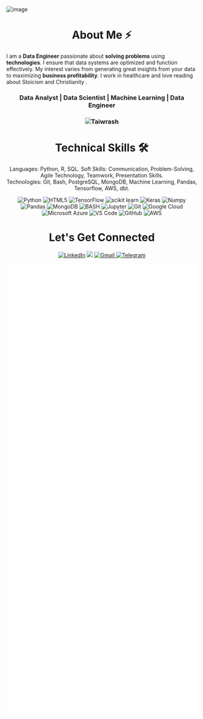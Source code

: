 
![image](https://github.com/user-attachments/assets/2ce47b3e-8c1f-438d-a304-9b9217d42ecc)


<!-- <h1 align="center" >Hey there :wave:, I'm <a href="https://www.linkedin.com/in/olayinkaakerekan/" target="_blank"> Olayinka Akerekan </a></h1> -->
<h1 align="center">About Me ⚡</h1>

I am a **Data Engineer** passionate about **solving problems** using **technologies**. I ensure that data systems are optimized and function effectively. My interest varies from generating great insights from your data to maximizing **business profitability**. I work in healthcare and love reading about Stoicism and Christianity . 

<h3 align="center"> Data Analyst | Data Scientist  | Machine Learning | Data Engineer</h3>

<h3><p align="center"> <img src="https://komarev.com/ghpvc/?username=oakerekan&label=Profile%20views&color=6805D3&style=for-the-badge" alt="Taiwrash" /></p></h3>
   <div align="center">

<h1>Technical Skills 🛠</h1>
   
Languages: Python, R, SQL.
Soft Skills: Communication, Problem-Solving, Agile Technology, Teamwork, Presentation Skills.<br>
Technologies: Git, Bash, PostgreSQL, MongoDB, Machine Learning, Pandas, Tensorflow, AWS, dbt. 


<p align="center"> 
 <img alt="Python" src="https://img.shields.io/badge/python-%2314354C.svg?style=for-the-badge&logo=python&logoColor=white"/>
<img alt="HTML5" src="https://img.shields.io/badge/html5-%23E34F26.svg?&style=for-the-badge&logo=html5&logoColor=white" />
 <img alt="TensorFlow" src="https://img.shields.io/badge/TensorFlow-FF6F00?style=for-the-badge&logo=TensorFlow&logoColor=white" />
 <img alt="scikit learn" src="https://img.shields.io/badge/scikit_learn-F7931E?style=for-the-badge&logo=scikit-learn&logoColor=white" />  
 <img alt="Keras" src="https://img.shields.io/badge/Keras-D00000?style=for-the-badge&logo=Keras&logoColor=white" />
 <img alt="Numpy" src="https://img.shields.io/badge/Numpy-777BB4?style=for-the-badge&logo=numpy&logoColor=white" />
 <img alt="Pandas" src="https://img.shields.io/badge/Pandas-2C2D72?style=for-the-badge&logo=pandas&logoColor=white" />
 <img alt="MongoDB" src="https://img.shields.io/badge/MongoDB-white?style=for-the-badge&logo=mongodb&logoColor=4EA94B" />
    <img alt="BASH" src="https://img.shields.io/badge/Bash-27338e?style=for-the-badge&logo=Bash&logoColor=white" />
    <img alt="Jupyter" src="https://img.shields.io/badge/Jupyter-F37626.svg?&style=for-the-badge&logo=Jupyter&logoColor=white" />
    <img alt="Git" src="https://img.shields.io/badge/Git-F05032?style=for-the-badge&logo=git&logoColor=white" />
    <img alt="Google Cloud" src="https://img.shields.io/badge/Google_Cloud-339933?style=for-the-badge&logo=google-cloud&logoColor=white" />
    <img alt="Microsoft Azure" src="https://img.shields.io/badge/microsoft%20azure-0089D6?style=for-the-badge&logo=microsoft-azure&logoColor=white" />
    <img alt="VS Code" src="https://img.shields.io/badge/Visual_Studio_Code-0078D4?style=for-the-badge&logo=visual%20studio%20code&logoColor=white" />
     <img alt="GitHub" src="https://img.shields.io/badge/GitHub-%2314354C.svg?style=for-the-badge&logo=GitHub&logoColor=white"/>
      <img alt="AWS" src="https://img.shields.io/badge/aws-F7931E?style=for-the-badge&logo=aws&logoColor=white" />
</p>



 <h1 align="center">Let's Get Connected</h1>

<div align="center">


<a  href="https://www.linkedin.com/in/olayinkaakerekan/" target="_blank"><img alt="LinkedIn" src="https://img.shields.io/badge/linkedin%20-%230077B5.svg?&style=for-the-badge&logo=linkedin&logoColor=white" /></a>
<a href="https://twitter.com/_data_alchemist" target="_blank"><img src="https://img.shields.io/badge/twitter-%2300acee.svg?&style=for-the-badge&logo=twitter&logoColor=white&alt=twitter" /></a>
<a href="mailto:olayinkagaiusakerekan@gmail.com"><img  alt="Gmail" src="https://img.shields.io/badge/Gmail-D14836?style=for-the-badge&logo=gmail&logoColor=white" />
<a  href="https://t.me/oakerekan"><img alt=" Telegram" src="https://img.shields.io/badge/Telegram-2CA5E0?style=for-the-badge&logo=telegram&logoColor=white"></a>
   
</div>   
   



 ![](https://raw.githubusercontent.com/oakerekan/github-stat/master/generated/overview.svg#gh-dark-mode-only) 
  ![](https://raw.githubusercontent.com/oakerekan/github-stat/master/generated/overview.svg#gh-light-mode-only)
![](https://raw.githubusercontent.com/oakerekan/github-stat/master/generated/languages.svg#gh-dark-mode-only)
 ![](https://raw.githubusercontent.com/oakerekan/github-stat/master/generated/languages.svg#gh-light-mode-only)


